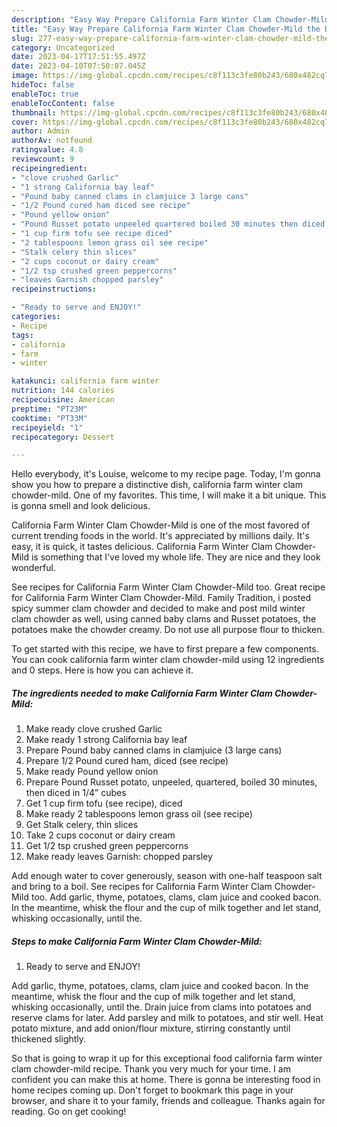 ```yaml
---
description: "Easy Way Prepare California Farm Winter Clam Chowder-Mild the Delicious"
title: "Easy Way Prepare California Farm Winter Clam Chowder-Mild the Delicious"
slug: 277-easy-way-prepare-california-farm-winter-clam-chowder-mild-the-delicious
category: Uncategorized
date: 2023-04-17T17:51:55.497Z
date: 2023-04-10T07:50:07.045Z
image: https://img-global.cpcdn.com/recipes/c8f113c3fe80b243/680x482cq70/california-farm-winter-clam-chowder-mild-recipe-main-photo.jpg
hideToc: false
enableToc: true
enableTocContent: false
thumbnail: https://img-global.cpcdn.com/recipes/c8f113c3fe80b243/680x482cq70/california-farm-winter-clam-chowder-mild-recipe-main-photo.jpg
cover: https://img-global.cpcdn.com/recipes/c8f113c3fe80b243/680x482cq70/california-farm-winter-clam-chowder-mild-recipe-main-photo.jpg
author: Admin
authorAv: notfound
ratingvalue: 4.8
reviewcount: 9
recipeingredient:
- "clove crushed Garlic"
- "1 strong California bay leaf"
- "Pound baby canned clams in clamjuice 3 large cans"
- "1/2 Pound cured ham diced see recipe"
- "Pound yellow onion"
- "Pound Russet potato unpeeled quartered boiled 30 minutes then diced in 14 cubes"
- "1 cup firm tofu see recipe diced"
- "2 tablespoons lemon grass oil see recipe"
- "Stalk celery thin slices"
- "2 cups coconut or dairy cream"
- "1/2 tsp crushed green peppercorns"
- "leaves Garnish chopped parsley"
recipeinstructions:

- "Ready to serve and ENJOY!"
categories:
- Recipe
tags:
- california
- farm
- winter

katakunci: california farm winter 
nutrition: 144 calories
recipecuisine: American
preptime: "PT23M"
cooktime: "PT33M"
recipeyield: "1"
recipecategory: Dessert

---
```



Hello everybody, it's Louise, welcome to my recipe page. Today, I'm gonna show you how to prepare a distinctive dish, california farm winter clam chowder-mild. One of my favorites. This time, I will make it a bit unique. This is gonna smell and look delicious.

California Farm Winter Clam Chowder-Mild is one of the most favored of current trending foods in the world. It's appreciated by millions daily. It's easy, it is quick, it tastes delicious. California Farm Winter Clam Chowder-Mild is something that I've loved my whole life. They are nice and they look wonderful.

See recipes for California Farm Winter Clam Chowder-Mild too. Great recipe for California Farm Winter Clam Chowder-Mild. Family Tradition, i posted spicy summer clam chowder and decided to make and post mild winter clam chowder as well, using canned baby clams and Russet potatoes, the potatoes make the chowder creamy. Do not use all purpose flour to thicken.


To get started with this recipe, we have to first prepare a few components. You can cook california farm winter clam chowder-mild using 12 ingredients and 0 steps. Here is how you can achieve it.

<!--inarticleads1-->

##### The ingredients needed to make California Farm Winter Clam Chowder-Mild:

1. Make ready clove crushed Garlic
1. Make ready 1 strong California bay leaf
1. Prepare Pound baby canned clams in clamjuice (3 large cans)
1. Prepare 1/2 Pound cured ham, diced (see recipe)
1. Make ready Pound yellow onion
1. Prepare Pound Russet potato, unpeeled, quartered, boiled 30 minutes, then diced in 1/4” cubes
1. Get 1 cup firm tofu (see recipe), diced
1. Make ready 2 tablespoons lemon grass oil (see recipe)
1. Get Stalk celery, thin slices
1. Take 2 cups coconut or dairy cream
1. Get 1/2 tsp crushed green peppercorns
1. Make ready leaves Garnish: chopped parsley


Add enough water to cover generously, season with one-half teaspoon salt and bring to a boil. See recipes for California Farm Winter Clam Chowder-Mild too. Add garlic, thyme, potatoes, clams, clam juice and cooked bacon. In the meantime, whisk the flour and the cup of milk together and let stand, whisking occasionally, until the. 

<!--inarticleads2-->

##### Steps to make California Farm Winter Clam Chowder-Mild:


1. Ready to serve and ENJOY!

Add garlic, thyme, potatoes, clams, clam juice and cooked bacon. In the meantime, whisk the flour and the cup of milk together and let stand, whisking occasionally, until the. Drain juice from clams into potatoes and reserve clams for later. Add parsley and milk to potatoes, and stir well. Heat potato mixture, and add onion/flour mixture, stirring constantly until thickened slightly. 

So that is going to wrap it up for this exceptional food california farm winter clam chowder-mild recipe. Thank you very much for your time. I am confident you can make this at home. There is gonna be interesting food in home recipes coming up. Don't forget to bookmark this page in your browser, and share it to your family, friends and colleague. Thanks again for reading. Go on get cooking!
